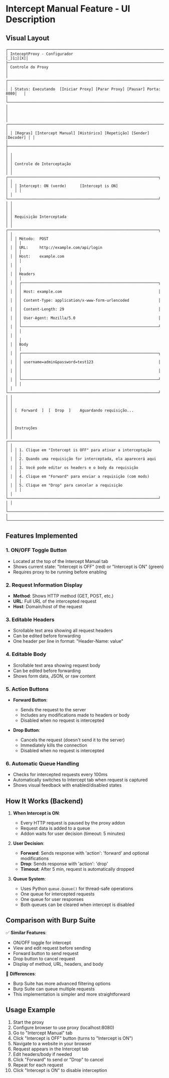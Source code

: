 # Intercept Manual Feature - UI Description

## Visual Layout

```
┌─────────────────────────────────────────────────────────────────────────────┐
│ InteceptProxy - Configurador                                       [_][□][X]│
├─────────────────────────────────────────────────────────────────────────────┤
│ Controle do Proxy                                                           │
│ ┌───────────────────────────────────────────────────────────────────────┐   │
│ │ Status: Executando  [Iniciar Proxy] [Parar Proxy] [Pausar] Porta: 8080│   │
│ └───────────────────────────────────────────────────────────────────────┘   │
│                                                                             │
│ ┌─────────────────────────────────────────────────────────────────────────┐ │
│ │ [Regras] [Intercept Manual] [Histórico] [Repetição] [Sender] [Decoder] │ │
│ ├─────────────────────────────────────────────────────────────────────────┤ │
│ │                                                                         │ │
│ │ Controle de Interceptação                                              │ │
│ │ ┌───────────────────────────────────────────────────────────────────┐   │ │
│ │ │ Intercept: ON (verde)      [Intercept is ON]                     │   │ │
│ │ └───────────────────────────────────────────────────────────────────┘   │ │
│ │                                                                         │ │
│ │ Requisição Interceptada                                                │ │
│ │ ┌───────────────────────────────────────────────────────────────────┐   │ │
│ │ │ Método:  POST                                                     │   │ │
│ │ │ URL:     http://example.com/api/login                             │   │ │
│ │ │ Host:    example.com                                              │   │ │
│ │ │                                                                   │   │ │
│ │ │ Headers                                                           │   │ │
│ │ │ ┌─────────────────────────────────────────────────────────────┐   │   │ │
│ │ │ │ Host: example.com                                           │   │   │ │
│ │ │ │ Content-Type: application/x-www-form-urlencoded             │   │   │ │
│ │ │ │ Content-Length: 29                                          │   │   │ │
│ │ │ │ User-Agent: Mozilla/5.0                                     │   │   │ │
│ │ │ └─────────────────────────────────────────────────────────────┘   │   │ │
│ │ │                                                                   │   │ │
│ │ │ Body                                                              │   │ │
│ │ │ ┌─────────────────────────────────────────────────────────────┐   │   │ │
│ │ │ │ username=admin&password=test123                             │   │   │ │
│ │ │ │                                                             │   │   │ │
│ │ │ └─────────────────────────────────────────────────────────────┘   │   │ │
│ │ └───────────────────────────────────────────────────────────────────┘   │ │
│ │                                                                         │ │
│ │ [  Forward  ]  [  Drop  ]    Aguardando requisição...                  │ │
│ │                                                                         │ │
│ │ Instruções                                                              │ │
│ │ ┌───────────────────────────────────────────────────────────────────┐   │ │
│ │ │ 1. Clique em "Intercept is OFF" para ativar a interceptação      │   │ │
│ │ │ 2. Quando uma requisição for interceptada, ela aparecerá aqui    │   │ │
│ │ │ 3. Você pode editar os headers e o body da requisição            │   │ │
│ │ │ 4. Clique em "Forward" para enviar a requisição (com mods)       │   │ │
│ │ │ 5. Clique em "Drop" para cancelar a requisição                   │   │ │
│ │ └───────────────────────────────────────────────────────────────────┘   │ │
│ └─────────────────────────────────────────────────────────────────────────┘ │
└─────────────────────────────────────────────────────────────────────────────┘
```

## Features Implemented

### 1. **ON/OFF Toggle Button**
- Located at the top of the Intercept Manual tab
- Shows current state: "Intercept is OFF" (red) or "Intercept is ON" (green)
- Requires proxy to be running before enabling

### 2. **Request Information Display**
- **Method**: Shows HTTP method (GET, POST, etc.)
- **URL**: Full URL of the intercepted request
- **Host**: Domain/host of the request

### 3. **Editable Headers**
- Scrollable text area showing all request headers
- Can be edited before forwarding
- One header per line in format: "Header-Name: value"

### 4. **Editable Body**
- Scrollable text area showing request body
- Can be edited before forwarding
- Shows form data, JSON, or raw content

### 5. **Action Buttons**
- **Forward Button**: 
  - Sends the request to the server
  - Includes any modifications made to headers or body
  - Disabled when no request is intercepted
  
- **Drop Button**:
  - Cancels the request (doesn't send it to the server)
  - Immediately kills the connection
  - Disabled when no request is intercepted

### 6. **Automatic Queue Handling**
- Checks for intercepted requests every 100ms
- Automatically switches to Intercept tab when request is captured
- Shows visual feedback with enabled/disabled states

## How It Works (Backend)

1. **When Intercept is ON**:
   - Every HTTP request is paused by the proxy addon
   - Request data is added to a queue
   - Addon waits for user decision (timeout: 5 minutes)

2. **User Decision**:
   - **Forward**: Sends response with 'action': 'forward' and optional modifications
   - **Drop**: Sends response with 'action': 'drop'
   - **Timeout**: After 5 min, request is automatically dropped

3. **Queue System**:
   - Uses Python `queue.Queue()` for thread-safe operations
   - One queue for intercepted requests
   - One queue for user responses
   - Both queues can be cleared when intercept is disabled

## Comparison with Burp Suite

✅ **Similar Features**:
- ON/OFF toggle for intercept
- View and edit request before sending
- Forward button to send request
- Drop button to cancel request
- Display of method, URL, headers, and body

🎯 **Differences**:
- Burp Suite has more advanced filtering options
- Burp Suite can queue multiple requests
- This implementation is simpler and more straightforward

## Usage Example

1. Start the proxy
2. Configure browser to use proxy (localhost:8080)
3. Go to "Intercept Manual" tab
4. Click "Intercept is OFF" button (turns to "Intercept is ON")
5. Navigate to a website in your browser
6. Request appears in the Intercept tab
7. Edit headers/body if needed
8. Click "Forward" to send or "Drop" to cancel
9. Repeat for each request
10. Click "Intercept is ON" to disable interception
